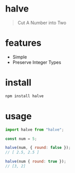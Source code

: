 # halve
> Cut A Number into Two

# features
- Simple
- Preserve Integer Types

# install
```bash
npm install halve
```

# usage
```js
import halve from "halve";

const num = 5;

halve(num, { round: false });
// [ 2.5, 2.5 ]

halve(num { round: true });
// [3, 2]
```

